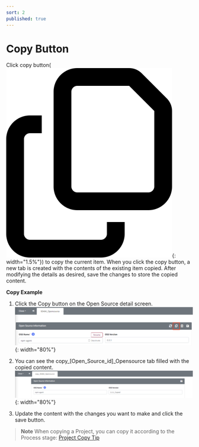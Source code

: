 ```yaml
---
sort: 2
published: true
---
```


# Copy Button

Click copy button(![CopyIcon](../../images/common/information_view_button/copy-regular.png){: width="1.5%"})
to copy the current item. When you click the copy button,
a new tab is created with the contents of the existing item copied. 
After modifying the details as desired, save the changes to store the copied content.

**Copy Example**

1. Click the Copy button on the Open Source detail screen.
   ![ExampleCopyOSS](../../images/common/information_view_button/ex_copy_oss.png){: width="80%"}

2. You can see the copy_[Open_Source_id]_Opensource tab filled with the copied content.
   ![ExampleCopyOSSPage](../../images/common/information_view_button/ex_copy_oss_page.png){: width="80%"}

3. Update the content with the changes you want to make and click the save button.

> **Note**
> When copying a Project, you can copy it according to the Process stage:
  [Project Copy Tip](../../2_project/3_reuse_project/1_copy_project.md#reusing-a-project-project-copy)